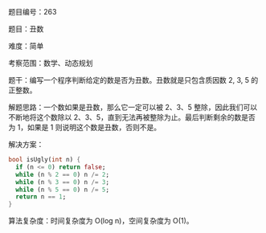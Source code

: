 题目编号：263

题目：丑数

难度：简单

考察范围：数学、动态规划

题干：编写一个程序判断给定的数是否为丑数。丑数就是只包含质因数 2, 3, 5 的正整数。

解题思路：一个数如果是丑数，那么它一定可以被 2、3、5 整除，因此我们可以不断地将这个数除以 2、3、5，直到无法再被整除为止。最后判断剩余的数是否为 1，如果是 1 则说明这个数是丑数，否则不是。

解决方案：

```dart
bool isUgly(int n) {
  if (n <= 0) return false;
  while (n % 2 == 0) n /= 2;
  while (n % 3 == 0) n /= 3;
  while (n % 5 == 0) n /= 5;
  return n == 1;
}
```

算法复杂度：时间复杂度为 O(log n)，空间复杂度为 O(1)。
